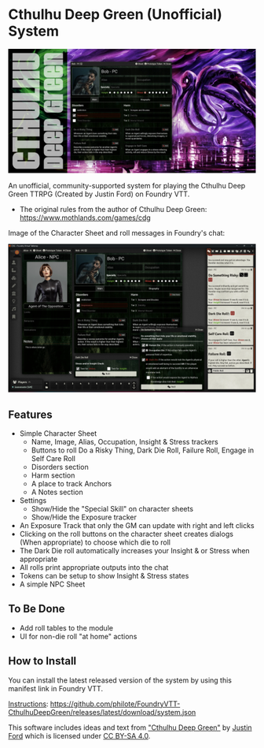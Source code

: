 # Cthulhu Deep Green (Unofficial) System

![Cover](cover.webp)

An unofficial, community-supported system for playing the Cthulhu Deep Green TTRPG (Created by Justin Ford) on Foundry VTT.

- The original rules from the author of Cthulhu Deep Green: https://www.mothlands.com/games/cdg

Image of the Character Sheet and roll messages in Foundry's chat:

![Screenshot](screenshot.webp)

## Features

- Simple Character Sheet
  - Name, Image, Alias, Occupation, Insight & Stress trackers
  - Buttons to roll Do a Risky Thing, Dark Die Roll, Failure Roll, Engage in Self Care Roll
  - Disorders section
  - Harm section
  - A place to track Anchors
  - A Notes section
- Settings
  - Show/Hide the "Special Skill" on character sheets
  - Show/Hide the Exposure tracker
- An Exposure Track that only the GM can update with right and left clicks
- Clicking on the roll buttons on the character sheet creates dialogs (When appropriate) to choose which die to roll
- The Dark Die roll automatically increases your Insight & or Stress when appropriate
- All rolls print appropriate outputs into the chat
- Tokens can be setup to show Insight & Stress states
- A simple NPC Sheet

## To Be Done

- Add roll tables to the module
- UI for non-die roll "at home" actions

## How to Install

You can install the latest released version of the system by using this manifest link in Foundry VTT.

[Instructions](https://foundryvtt.com/article/tutorial/): https://github.com/philote/FoundryVTT-CthulhuDeepGreen/releases/latest/download/system.json

This software includes ideas and text from ["Cthulhu Deep Green"](https://www.mothlands.com/games/cdg) by [Justin Ford](https://www.mothlands.com/about) which is licensed under [CC BY-SA 4.0](https://creativecommons.org/licenses/by-sa/4.0/).
